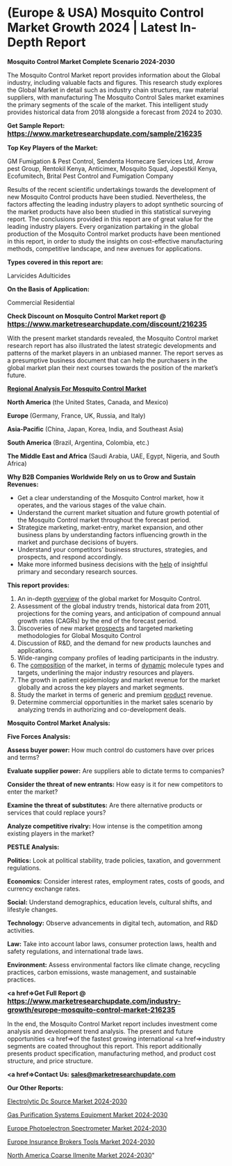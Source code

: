 # (Europe & USA) Mosquito Control Market Growth 2024 | Latest In-Depth Report

<strong>Mosquito Control Market Complete Scenario 2024-2030</strong>

The Mosquito Control Market report provides information about the Global industry, including valuable facts and figures. This research study explores the Global Market in detail such as industry chain structures, raw material suppliers, with manufacturing The Mosquito Control Sales market examines the primary segments of the scale of the market. This intelligent study provides historical data from 2018 alongside a forecast from 2024 to 2030.

<strong>Get Sample Report: <a href=https://www.marketresearchupdate.com/sample/216235><font size=3 color=#0000ff>https://www.marketresearchupdate.com/sample/216235</font></a></strong>

<strong>Top Key Players of the Market:</strong>

GM Fumigation & Pest Control, Sendenta Homecare Services Ltd, Arrow pest Group, Rentokil Kenya, Anticimex, Mosquito Squad, Jopestkil Kenya, Ecofumitech, Brital Pest Control and Fumigation Company

Results of the recent scientific undertakings towards the development of new Mosquito Control products have been studied. Nevertheless, the factors affecting the leading industry players to adopt synthetic sourcing of the market products have also been studied in this statistical surveying report. The conclusions provided in this report are of great value for the leading industry players. Every organization partaking in the global production of the Mosquito Control market products have been mentioned in this report, in order to study the insights on cost-effective manufacturing methods, competitive landscape, and new avenues for applications.

<strong>Types covered in this report are: </strong>

Larvicides
Adulticides

<strong>On the Basis of Application:</strong>

Commercial
Residential

<strong>Check Discount on Mosquito Control Market report @ <a href=https://www.marketresearchupdate.com/discount/216235><font size=3 color=#0000ff>https://www.marketresearchupdate.com/discount/216235</font></a></strong>

With the present market standards revealed, the Mosquito Control market research report has also illustrated the latest strategic developments and patterns of the market players in an unbiased manner. The report serves as a presumptive business document that can help the purchasers in the global market plan their next courses towards the position of the market’s future.

<strong><u><b>Regional Analysis For Mosquito Control Market</b></u></strong>

<strong><b>North America</b></strong> (the United States, Canada, and Mexico)

<strong><b>Europe </b></strong>(Germany, France, UK, Russia, and Italy)

<strong><b>Asia-Pacific</b></strong> (China, Japan, Korea, India, and Southeast Asia)

<strong><b>South America</b></strong> (Brazil, Argentina, Colombia, etc.)

<strong><b>The Middle East and Africa</b></strong> (Saudi Arabia, UAE, Egypt, Nigeria, and South Africa)

<strong>Why B2B Companies Worldwide Rely on us to Grow and Sustain Revenues:</strong>
<ul>
  <li>Get a clear understanding of the Mosquito Control market, how it operates, and the various stages of the value chain.</li>
  <li>Understand the current market situation and future growth potential of the Mosquito Control market throughout the forecast period.</li>
  <li>Strategize marketing, market-entry, market expansion, and other business plans by understanding factors influencing growth in the market and purchase decisions of buyers.</li>
  <li>Understand your competitors’ business structures, strategies, and prospects, and respond accordingly.</li>
  <li>Make more informed business decisions with the <a href=ASDF991299>help</a> of insightful primary and secondary research sources.</li>
</ul>
<strong>This report provides:</strong>
<ol>
  <li>An in-depth <a href=>overview</a> of the global market for Mosquito Control.</li>
  <li>Assessment of the global industry trends, historical data from 2011, projections for the coming years, and anticipation of compound annual growth rates (CAGRs) by the end of the forecast period.</li>
  <li>Discoveries of new market <a href=>prospects</a> and targeted marketing methodologies for Global Mosquito Control</li>
  <li>Discussion of R&amp;D, and the demand for new products launches and applications.</li>
  <li>Wide-ranging company profiles of leading participants in the industry.</li>
  <li>The <a href=ASDF881288>composition</a> of the market, in terms of <a href=>dynamic</a> molecule types and targets, underlining the major industry resources and players.</li>
  <li>The growth in patient epidemiology and market revenue for the market globally and across the key players and market segments.</li>
  <li>Study the market in terms of generic and premium <a href=>product</a> revenue.</li>
  <li>Determine commercial opportunities in the market sales scenario by analyzing trends in authorizing and co-development deals.</li>
</ol>

<strong>Mosquito Control Market Analysis:</strong>

<strong>Five Forces Analysis:</strong>

<strong>Assess buyer power:</strong> How much control do customers have over prices and terms?

<strong>Evaluate supplier power:</strong> Are suppliers able to dictate terms to companies?

<strong>Consider the threat of new entrants:</strong> How easy is it for new competitors to enter the market?

<strong>Examine the threat of substitutes:</strong> Are there alternative products or services that could replace yours?

<strong>Analyze competitive rivalry:</strong> How intense is the competition among existing players in the market?

<strong>PESTLE Analysis:</strong>

<strong>Politics:</strong> Look at political stability, trade policies, taxation, and government regulations.

<strong>Economics:</strong> Consider interest rates, employment rates, costs of goods, and currency exchange rates.

<strong>Social:</strong> Understand demographics, education levels, cultural shifts, and lifestyle changes.

<strong>Technology:</strong> Observe advancements in digital tech, automation, and R&D activities.

<strong>Law:</strong> Take into account labor laws, consumer protection laws, health and safety regulations, and international trade laws.

<strong>Environment:</strong> Assess environmental factors like climate change, recycling practices, carbon emissions, waste management, and sustainable practices.

<strong><a href=>Get Full Report</a> @ <a href=https://www.marketresearchupdate.com/industry-growth/europe-mosquito-control-market-216235><font size=3 color=#0000ff>https://www.marketresearchupdate.com/industry-growth/europe-mosquito-control-market-216235</font></a></strong>

In the end, the Mosquito Control Market report includes investment come analysis and development trend analysis. The present and future opportunities <a href=>of</a> the fastest growing international <a href=>industry</a> segments are coated throughout this report. This report additionally presents product specification, manufacturing method, and product cost structure, and price structure.

<strong><a href=><strong>Contact Us:</strong></a></strong>
<strong>sales@marketresearchupdate.com</strong>

<strong>Our Other Reports:</strong>

<a href=https://www.linkedin.com/pulse/electrolytic-dc-source-market-size-growth-set>Electrolytic Dc Source Market 2024-2030</a>

<a href=https://www.linkedin.com/pulse/gas-purification-systems-equipment-market-analysis>Gas Purification Systems Equipment Market 2024-2030</a>

<a href=https://www.linkedin.com/pulse/europe-photoelectron-spectrometer-market-continues>Europe Photoelectron Spectrometer Market 2024-2030</a>

<a href=https://www.linkedin.com/pulse/europe-insurance-brokers-tools-market-qizmf/>Europe Insurance Brokers Tools Market 2024-2030</a>

<a href=https://www.linkedin.com/pulse/north-america-coarse-ilmenite-market-2023-industry-c0vuf/>North America Coarse Ilmenite Market 2024-2030</a>"
